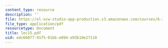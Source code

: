 ```yaml
---
content_type: resource
description: ''
file: https://ol-ocw-studio-app-production.s3.amazonaws.com/courses/6-336j-introduction-to-numerical-simulation-sma-5211-fall-2003/edc6607791f501bbe094e93b10e27110_lec15.pdf
file_type: application/pdf
resourcetype: Document
title: lec15.pdf
uid: edc66077-91f5-01bb-e094-e93b10e27110
---
```


